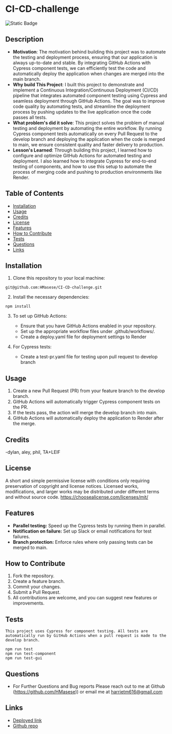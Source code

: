 # CI-CD-challenge

![Static Badge](https://img.shields.io/badge/License-MIT-green)

## Description

- **Motivation**: The motivation behind building this project was to automate the testing and deployment process, ensuring that our application is always up-to-date and stable. By integrating GitHub Actions with Cypress component tests, we can efficiently test the code and automatically deploy the application when changes are merged into the main branch.
- **Why build This Project**: I built this project to demonstrate and implement a Continuous Integration/Continuous Deployment (CI/CD) pipeline that integrates automated component testing using Cypress and seamless deployment through GitHub Actions. The goal was to improve code quality by automating tests, and streamline the deployment process by pushing updates to the live application once the code passes all tests.
- **What problem's did it solve**: This project solves the problem of manual testing and deployment by automating the entire workflow. By running Cypress component tests automatically on every Pull Request to the develop branch and deploying the application when the code is merged to main, we ensure consistent quality and faster delivery to production.
- **Lesson's Learned**: Through building this project, I learned how to configure and optimize GitHub Actions for automated testing and deployment. I also learned how to integrate Cypress for end-to-end testing of components, and how to use this setup to automate the process of merging code and pushing to production environments like Render.

## Table of Contents

- [Installation](#installation)
- [Usage](#usage)
- [Credits](#credits)
- [License](#license)
- [Features](#features)
- [How to Contribute](#how-to-contribute)
- [Tests](#tests)
- [Questions](#questions)
- [Links](#links)

## Installation
1. Clone this repository to your local machine:
```
git@github.com:HMasese/CI-CD-challenge.git
```

2. Install the necessary dependencies:
```
npm install
```

3. To set up GitHub Actions:
    - Ensure that you have GitHub Actions enabled in your repository.
    - Set up the appropriate workflow files under .github/workflows/.
    - Create a deploy.yaml file for deployment settings to Render

4. For Cypress tests:
    - Create a test-pr.yaml file for testing upon pull request to develop branch

## Usage
1. Create a new Pull Request (PR) from your feature branch to the develop branch.
2. GitHub Actions will automatically trigger Cypress component tests on the PR.
3. If the tests pass, the action will merge the develop branch into main.
4. GitHub Actions will automatically deploy the application to Render after the merge.

## Credits
-dylan, aley, phil, TA+LEIF

## License
A short and simple permissive license with conditions only requiring preservation of copyright and license notices. Licensed works, modifications, and larger works may be distributed under different terms and without source code. https://choosealicense.com/licenses/mit/

## Features
- **Parallel testing:** Speed up the Cypress tests by running them in parallel.
- **Notification on failure:** Set up Slack or email notifications for test failures.
- **Branch protection:** Enforce rules where only passing tests can be merged to main.

## How to Contribute
1. Fork the repository.
2. Create a feature branch.
3. Commit your changes.
4. Submit a Pull Request.
5. All contributions are welcome, and you can suggest new features or improvements.

## Tests
```
This project uses Cypress for component testing. All tests are automatically run by GitHub Actions when a pull request is made to the develop branch.

npm run test
npm run test-component
npm run test-gui

```

## Questions
- For Further Questions and Bug reports Please reach out to me at Github (https://github.com/HMasese)) or email me at harrietm616@gmail.com
## Links
- [Deployed link]()
- [Github repo](https://github.com/HMasese/CI-CD-challenge)
